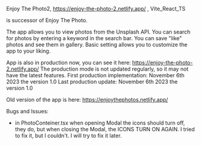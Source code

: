 Enjoy The Photo2, https://enjoy-the-photo-2.netlify.app/ , Vite_React_TS

is successor of Enjoy The Photo.


The app allows you to view photos from the Unsplash API. 
You can search for photos by entering a keyword in the search bar. 
You can save "like" photos and see them in gallery.
Basic setting allows you to customize the app to your liking.

App is also in production now, you can see it here: https://enjoy-the-photo-2.netlify.app/
The production mode is not updated regularly, so it may not have the latest features.
First production implementation:  November 6th 2023 the version 1.0 
Last production update: November 6th 2023 the version 1.0 

Old version of the app is here: https://enjoythephotos.netlify.app/

Bugs and Issues:
- in PhotoConteiner.tsx when opening Modal the icons should turn off, they do, but when closing the Modal, the ICONS TURN ON AGAIN. I tried to fix it, but I couldn't. I will try to fix it later.